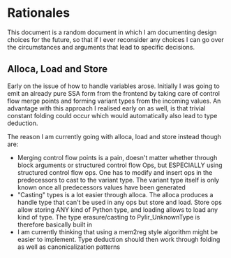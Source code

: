 
# Rationales

This document is a random document in which I am documenting design choices for the future, so that if I ever reconsider
any choices I can go over the circumstances and arguments that lead to specific decisions.

## Alloca, Load and Store

Early on the issue of how to handle variables arose. Initially I was going to emit an already pure SSA form from the 
frontend by taking care of control flow merge points and forming variant types from the incoming values. An advantage
with this approach I realised early on as well, is that trivial constant folding could occur which would automatically
also lead to type deduction. 

The reason I am currently going with alloca, load and store instead though are:
* Merging control flow points is a pain, doesn't matter whether through block arguments or structured control flow Ops,
    but ESPECIALLY using structured control flow ops. One has to modify and insert ops in the predecessors to cast to 
    the variant type. The variant type itself is only known once all predecessors values have been generated
* "Casting" types is a lot easier through alloca. The alloca produces a handle type that can't be used in any ops but 
    store and load. Store ops allow storing ANY kind of Python type, and loading allows to load any kind of type. The 
    type erasure/casting to Pylir_UnknownType is therefore basically built in
* I am currently thinking that using a mem2reg style algorithm might be easier to implement. Type deduction should then
    work through folding as well as canonicalization patterns
